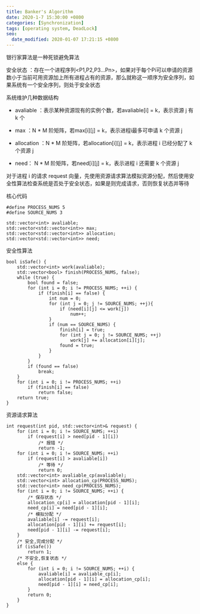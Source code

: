 ```yaml
---
title: Banker's Algorithm
date: 2020-1-7 15:30:00 +0800
categories: [Synchronization]
tags: [operating system, DeadLock]
seo:
  date_modified: 2020-01-07 17:21:15 +0800
---
```


银行家算法是一种死锁避免算法

安全状态 ：存在一个进程序列<P1,P2,P3...Pn>，如果对于每个Pi可以申请的资源数小于当前可用资源加上所有进程占有的资源，那么就称这一顺序为安全序列，如果系统有一个安全序列，则处于安全状态

系统维护几种数据结构
* avaliable ：表示某种资源现有的实例个数，若avaliable[i] = k，表示资源 j 有 k 个

* max ：N * M 阶矩阵，若max[i][j] = k，表示进程i最多可申请 k 个资源 j

* allocation ：N * M 阶矩阵，若allocation[i][j] = k，表示进程 i 已经分配了 k 个资源 j

* need： N * M 阶矩阵，若need[i][j] = k，表示进程 i 还需要 k 个资源 j

对于进程 i 的请求 request 向量，先使用资源请求算法模拟资源分配，然后使用安全性算法检查系统是否处于安全状态，如果是则完成请求，否则恢复状态并等待

核心代码
```
#define PROCESS_NUMS 5
#define SOURCE_NUMS 3

std::vector<int> avaliable;
std::vector<std::vector<int>> max;
std::vector<std::vector<int>> allocation;
std::vector<std::vector<int>> need;
```

安全性算法
```
bool isSafe() {
	std::vector<int> work(avaliable);
	std::vector<bool> finish(PROCESS_NUMS, false);
	while (true) {
		bool found = false;
		for (int i = 0; i != PROCESS_NUMS; ++i) {
			if (finish[i] == false) {
				int num = 0;
				for (int j = 0; j != SOURCE_NUMS; ++j){
					if (need[i][j] <= work[j])
						num++;
				}		
				if (num == SOURCE_NUMS) {
					finish[i] = true;
					for (int j = 0; j != SOURCE_NUMS; ++j)
						work[j] += allocation[i][j];
					found = true;
				}
			}
		}
		if (found == false)
			break;
	}
	for (int i = 0; i != PROCESS_NUMS; ++i)
		if (finish[i] == false)
			return false;
	return true;
}
```

资源请求算法
```
int request(int pid, std::vector<int>& request) {
	for (int i = 0; i != SOURCE_NUMS; ++i)
		if (request[i] > need[pid - 1][i])
			/* 报错 */
			return -1;
	for (int i = 0; i != SOURCE_NUMS; ++i)
		if (request[i] > avaliable[i])
			/* 等待 */
			return 0;
	std::vector<int> avaliable_cp(avaliable);
	std::vector<int> allocation_cp(PROCESS_NUMS);
	std::vector<int> need_cp(PROCESS_NUMS);
	for (int i = 0; i != SOURCE_NUMS; ++i) {
		/* 保存状态 */
		allocation_cp[i] = allocation[pid - 1][i];
		need_cp[i] = need[pid - 1][i];
		/* 模拟分配 */
		avaliable[i] -= request[i];
		allocation[pid - 1][i] += request[i];
		need[pid - 1][i] -= request[i];
	}
	/* 安全,完成分配 */
	if (isSafe())
		return 1;
	/* 不安全,恢复状态 */
	else {
		for (int i = 0; i != SOURCE_NUMS; ++i) {
			avaliable[i] = avaliable_cp[i];
			allocation[pid - 1][i] = allocation_cp[i];
			need[pid - 1][i] = need_cp[i];
		}
		return 0;
	}
}
```